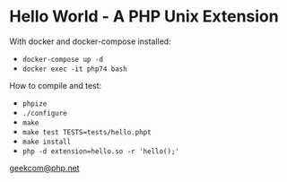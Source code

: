 # Hello World - A PHP Unix Extension

With docker and docker-compose installed:

* `docker-compose up -d`
* `docker exec -it php74 bash`

How to compile and test:

* `phpize`
* `./configure`
* `make`
* `make test TESTS=tests/hello.phpt`
* `make install`
* `php -d extension=hello.so -r 'hello();'`


geekcom@php.net
